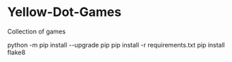 # Yellow-Dot-Games

Collection of games


python -m pip install --upgrade pip
pip install -r requirements.txt
pip install flake8
